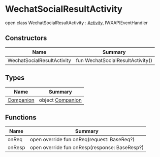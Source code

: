 # WechatSocialResultActivity

open class WechatSocialResultActivity : [Activity](https://developer.android.com/reference/kotlin/android/app/Activity.html), IWXAPIEventHandler

## Constructors

| Name                       | Summary                          |
| -------------------------- | -------------------------------- |
| WechatSocialResultActivity | fun WechatSocialResultActivity() |

## Types

| Name                             | Summary                                 |
| -------------------------------- | --------------------------------------- |
| [Companion](-companion/index.md) | object [Companion](-companion/index.md) |

## Functions

| Name   | Summary                                       |
| ------ | --------------------------------------------- |
| onReq  | open override fun onReq(request: BaseReq?)    |
| onResp | open override fun onResp(response: BaseResp?) |
